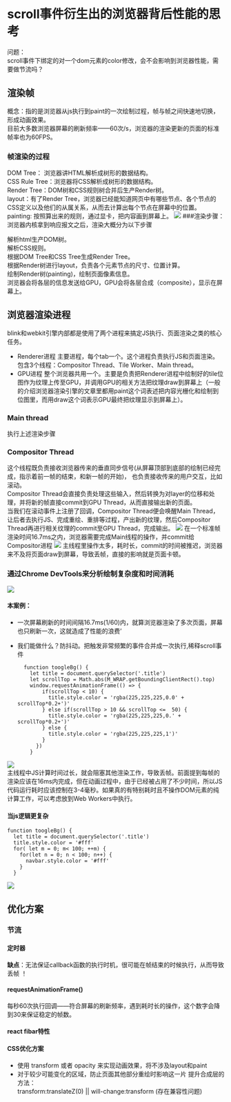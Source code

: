 # scroll事件衍生出的浏览器背后性能的思考
问题：  
  scroll事件下绑定的对一个dom元素的color修改，会不会影响到浏览器性能，需要做节流吗？	
## 渲染帧
概念：指的是浏览器从js执行到paint的一次绘制过程，帧与帧之间快速地切换，形成动画效果。      
目前大多数浏览器屏幕的刷新频率——60次/s，浏览器的渲染更新的页面的标准帧率也为60FPS。

### 帧渲染的过程
DOM Tree： 浏览器讲HTML解析成树形的数据结构。  
CSS Rule Tree：浏览器将CSS解析成树形的数据结构。  
Render Tree：DOM树和CSS规则树合并后生产Render树。  
layout：有了Render Tree，浏览器已经能知道网页中有哪些节点、各个节点的CSS定义以及他们的从属关系，从而去计算出每个节点在屏幕中的位置。  
painting: 按照算出来的规则，通过显卡，把内容画到屏幕上。
![](scriptloop.jpg)
###渲染步骤： 
浏览器内核拿到响应报文之后，渲染大概分为以下步骤

解析html生产DOM树。  
解析CSS规则。  
根据DOM Tree和CSS Tree生成Render Tree。  
根据Render树进行layout，负责各个元素节点的尺寸、位置计算。  
绘制Render树(painting)，绘制页面像素信息。  
浏览器会将各层的信息发送给GPU，GPU会将各层合成（composite），显示在屏幕上。  
## 浏览器渲染进程
blink和webkit引擎内部都是使用了两个进程来搞定JS执行、页面渲染之类的核心任务。

* Renderer进程
主要进程，每个tab一个。这个进程负责执行JS和页面渲染。包含3个线程：Compositor Thread、Tile Worker、Main thread。
* GPU进程
整个浏览器共用一个。主要是负责把Renderer进程中绘制好的tile位图作为纹理上传至GPU，并调用GPU的相关方法把纹理draw到屏幕上（一般的介绍浏览器渲染引擎的文章里都用paint这个词表述把内容光栅化和绘制到位图里，而用draw这个词表示GPU最终把纹理显示到屏幕上）。
### Main thread
执行上述渲染步骤
### Compositor Thread
这个线程既负责接收浏览器传来的垂直同步信号(从屏幕顶部到底部的绘制已经完成，指示着前一帧的结束，和新一帧的开始)， 也负责接收传来的用户交互，比如滚动。  
Compositor Thread会直接负责处理这些输入，然后转换为对layer的位移和处理，并将新的帧直接commit到GPU Thread，从而直接输出新的页面。  
当我们在滚动事件上注册了回调，Compositor Thread便会唤醒Main Thread，让后者去执行JS、完成重绘、重排等过程，产出新的纹理，然后Compositor Thread再进行相关纹理的commit至GPU Thread，完成输出。
![](scriptoop.jpg)
在一个标准帧渲染时间16.7ms之内，浏览器需要完成Main线程的操作，并commit给Compositor进程
![](compositor_no.jpg)
主线程里操作太多，耗时长，commit的时间被推迟，浏览器来不及将页面draw到屏幕，导致丢帧，直接的影响就是页面卡顿。
### 通过Chrome DevTools来分析绘制复杂度和时间消耗
![](scrollEvent.png)  
#### 本案例：   

* 一次屏幕刷新的时间间隔16.7ms(1/60)内，就算浏览器渲染了多次页面，屏幕也只刷新一次，这就造成了性能的浪费’
* 我们能做什么？防抖动。把触发非常频繁的事件合并成一次执行,稀释scroll事件

	
		function toogleBg() {
		  let title = document.querySelector('.title')
		  let scrollTop = Math.abs(M_WRAP.getBoundingClientRect().top)
		  window.requestAnimationFrame(() => {
			  if(scrollTop < 10) {
			    title.style.color = 'rgba(225,225,225,0.0' + scrollTop*0.2+')'    
			  } else if(scrollTop > 10 && scrollTop <=  50) {
		        title.style.color = 'rgba(225,225,225,0.' + scrollTop*0.2+')'
		      } else {
		        title.style.color = 'rgba(225,225,225,1')'            
		      }
		    })
		  }
![](fangdou.png)  
主线程中JS计算时间过长，就会阻塞其他渲染工作，导致丢帧。前面提到每帧的渲染应该在16ms内完成，但在动画过程中，由于已经被占用了不少时间，所以JS代码运行耗时应该控制在3-4毫秒。如果真的有特别耗时且不操作DOM元素的纯计算工作，可以考虑放到Web Workers中执行。
#### 当js逻辑更复杂
	
	function toogleBg() {
	  let title = document.querySelector('.title')
	  title.style.color = '#fff'
	  for( let m = 0; m< 100; ++m) {
	    for(let n = 0; n < 100; n++) {
	      navbar.style.color = '#fff'
	    }
	  }
![](complex.png)
## 优化方案
### 节流
#### 定时器
**缺点**：无法保证callback函数的执行时机，很可能在帧结束的时候执行，从而导致丢帧
！[](settimeout.png)
#### requestAnimationFrame()
每秒60次执行回调——符合屏幕的刷新频率，遇到耗时长的操作，这个数字会降到30来保证稳定的帧数。
#### react fibar特性
#### CSS优化方案
* 使用 transform 或者 opacity 来实现动画效果，将不涉及layout和paint
* 对于较少可能变化的区域，防止页面其他部分重绘时影响这一片 提升合成层的方法：  
   transform:translateZ(0) || will-change:transform
(存在兼容性问题)